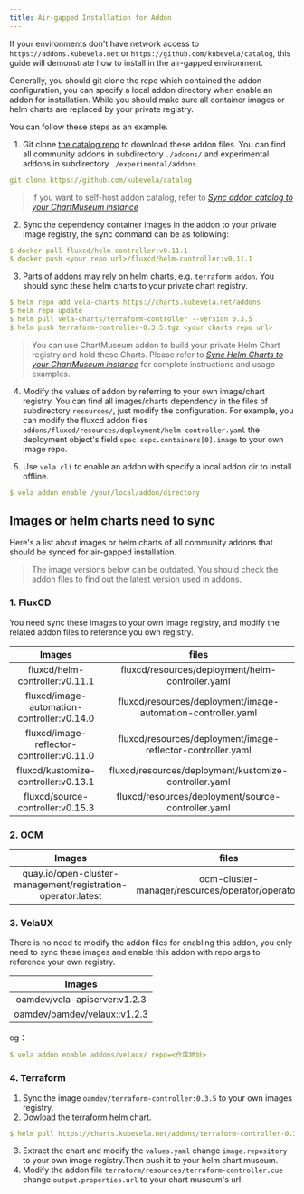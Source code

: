 ```yaml
---
title: Air-gapped Installation for Addon
---
```


If your environments don't have network access to `https://addons.kubevela.net` or `https://github.com/kubevela/catalog`, this guide will demonstrate how to install in the air-gapped environment.

Generally, you should git clone the repo which contained the addon configuration, you can specify a local addon directory when enable an addon for installation. While you should make sure all container images or helm charts are replaced by your private registry.

You can follow these steps as an example.

1. Git clone [the catalog repo](https://github.com/kubevela/catalog) to download these addon files. You can find all community addons in subdirectory `./addons/` and experimental addons in subdirectory `./experimental/addons`.

```yaml
git clone https://github.com/kubevela/catalog
```   
> If you want to self-host addon catalog, refer to [*Sync addon catalog to your ChartMuseum instance*](../addon/addon-registry#sync-addon-catalog-to-your-chartmuseum-instance)

2. Sync the dependency container images in the addon to your private image registry, the sync command can be as following: 
   
```yaml
$ docker pull fluxcd/helm-controller:v0.11.1
$ docker push <your repo url>/fluxcd/helm-controller:v0.11.1
```

3. Parts of addons may rely on helm charts, e.g. `terraform addon`. You should sync these helm charts to your private chart registry.

```yaml
$ helm repo add vela-charts https://charts.kubevela.net/addons
$ helm repo update
$ helm pull vela-charts/terraform-controller --version 0.3.5
$ helm push terraform-controller-0.3.5.tgz <your charts repo url>
```
> You can use ChartMuseum addon to build your private Helm Chart registry and hold these Charts. Please refer to [*Sync Helm Charts to your ChartMuseum instance*](../addon/addon-registry#sync-helm-charts-to-your-chartmuseum-instance) for complete instructions and usage examples.

4. Modify the values of addon by referring to your own image/chart registry. You can find all images/charts dependency in the files of subdirectory `resources/`, just modify the configuration.
   For example, you can modify the fluxcd addon files `addons/fluxcd/resources/deployment/helm-controller.yaml` the deployment object's field `spec.sepc.containers[0].image` to your own image repo.

5. Use `vela cli` to enable an addon with specify a local addon dir to install offline.

```yaml
$ vela addon enable /your/local/addon/directory
```

## Images or helm charts need to sync

Here's a list about images or helm charts of all community addons that should be synced for air-gapped installation.

> The image versions below can be outdated. You should check the addon files to find out the latest version used in addons.

### 1. FluxCD

You need sync these images to your own image registry, and modify the related addon files to reference you own registry.

|Images|files|
|:----:|:----:|
| fluxcd/helm-controller:v0.11.1| fluxcd/resources/deployment/helm-controller.yaml|  
| fluxcd/image-automation-controller:v0.14.0|fluxcd/resources/deployment/image-automation-controller.yaml | 
|fluxcd/image-reflector-controller:v0.11.0|fluxcd/resources/deployment/image-reflector-controller.yaml|
|fluxcd/kustomize-controller:v0.13.1|fluxcd/resources/deployment/kustomize-controller.yaml|
|fluxcd/source-controller:v0.15.3|fluxcd/resources/deployment/source-controller.yaml|

### 2. OCM

|Images|files|
| :----:| :----: | 
|quay.io/open-cluster-management/registration-operator:latest|ocm-cluster-manager/resources/operator/operator.yaml|

### 3. VelaUX

There is no need to modify the addon files for enabling this addon, you only need to sync these images and enable this addon with repo args to reference your own registry.

|Images|  
| :----:|
|oamdev/vela-apiserver:v1.2.3|
|oamdev/oamdev/velaux::v1.2.3|

eg：

```yaml
$ vela addon enable addons/velaux/ repo=<仓库地址>
```

### 4. Terraform

1. Sync the image `oamdev/terraform-controller:0.3.5` to your own images registry.
2. Dowload the terraform helm chart.
```yaml
$ helm pull https://charts.kubevela.net/addons/terraform-controller-0.3.5.tgz
```
3. Extract the chart and modify the `values.yaml` change `image.repository` to your own image registry.Then push it to your helm chart museum.
4. Modify the addon file `terraform/resources/terraform-controller.cue` change `output.properties.url` to your chart museum's url.

